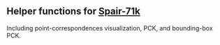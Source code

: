 ## Helper functions for [Spair-71k]()


Including point-correspondences visualization, PCK, and bounding-box PCK.